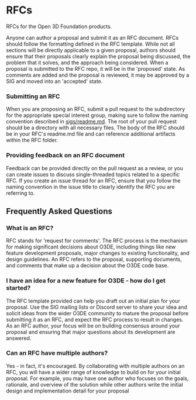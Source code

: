 # RFCs
RFCs for the Open 3D Foundation products.

Anyone can author a proposal and submit it as an RFC document. RFCs should follow the formatting defined in the RFC template. While not all sections will be directly applicable to a given proposal, authors should ensure that their proposals clearly explain the proposal being discussed, the problem that it solves, and the approach being considered. When a proposal is submitted to the RFC repo, it will be in the 'proposed' state. As comments are added and the proposal is reviewed, it may be approved by a SIG and moved into an 'accepted' state.    

### Submitting an RFC
When you are proposing an RFC, submit a pull request to the subdirectory for the appropriate special interest group, making sure to follow the naming convention described in [sigs/readme.md](sigs/readme.md). The root of your pull request should be a directory with all necessary files. The body of the RFC should be in your RFC's readme.md file and can reference additional artifacts within the RFC folder. 

### Providing feedback on an RFC document
Feedback can be provided directly on the pull request as a review, or you can create issues to discuss single-threaded topics related to a specific RFC. If you create an issue thread for an RFC, ensure that you follow the naming convention in the issue title to clearly identify the RFC you are referring to. 


## Frequently Asked Questions

### What is an RFC?
RFC stands for 'request for comments'. The RFC process is the mechanism for making significant decisions about O3DE, including things like new feature development proposals, major changes to existing functionality, and design guidelines. An RFC refers to the proposal, supporting documents, and comments that make up a decision about the O3DE code base. 

### I have an idea for a new feature for O3DE - how do I get started?
The RFC template provided can help you draft out an initial plan for your proposal. Use the SIG mailing lists or Discord server to share your idea and solicit ideas from the wider O3DE community to mature the proposal before submitting it as an RFC, and expect the RFC process to result in changes. As an RFC author, your focus will be on building consensus around your proposal and ensuring that major questions about its development are answered. 

### Can an RFC have multiple authors?
Yes - in fact, it's encouraged. By collaborating with multiple authors on an RFC, you will have a wider range of knowledge to build on for your initial proposal. For example, you may have one author who focuses on the goals, rationale, and overview of the solution while other authors write the initial design and implementation detail for your proposal
